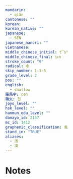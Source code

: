 ```yaml
---
mandarin:
  - qiǎn
cantonese: ""
korean:
korean_native: ""
japanese:
  - SEN
japanese_nanori: ""
vietnamese:
middle_chinese_initial: t͡sʰ
middle_chinese_final: iᴇn
stroke_count: "9"
radical: 水
skip_number: 1-3-6
grade_level: 2
pos: ""
english:
  - shallow
羅馬字: cen
韓文: 천
joyo_level: ""
hsk_level: ""
hanmun_edu_level: ""
danayo_id: 2157
mc_id: 1412
graphemic_classification: 㦮
stand_in: "TRUE"
aliases:
  - 浅
  - 淺
---
```


# Notes

